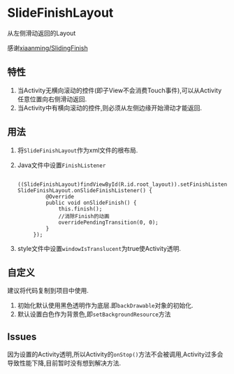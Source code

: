 # SlideFinishLayout

从左侧滑动返回的Layout

感谢[xiaanming/SlidingFinish](https://github.com/xiaanming/SlidingFinish)

特性
---
1. 当Activity无横向滚动的控件(即子View不会消费Touch事件),可以从Activity任意位置向右侧滑动返回.
2. 当Activity中有横向滚动的控件,则必须从左侧边缘开始滑动才能返回.

用法
---
1. 将`SlideFinishLayout`作为xml文件的根布局.
2. Java文件中设置`FinishListener`

		((SlideFinishLayout)findViewById(R.id.root_layout)).setFinishListener(new SlideFinishLayout.onSlideFinishListener() {
	            @Override
	            public void onSlideFinish() {
	                this.finish();
	                //消除Finish的动画
	                overridePendingTransition(0, 0);
	            }
	        });
3. style文件中设置`windowIsTranslucent`为true使Activity透明.

自定义
---
建议将代码复制到项目中使用.

1. 初始化默认使用黑色透明作为底层.即`backDrawable`对象的初始化.
2. 默认设置白色作为背景色,即`setBackgroundResource`方法

Issues
---
因为设置的Activity透明,所以Activity的`onStop()`方法不会被调用,Activity过多会导致性能下降,目前暂时没有想到解决方法.
